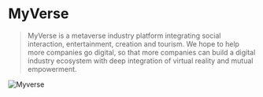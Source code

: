# MyVerse
> MyVerse is a metaverse industry platform integrating social interaction, entertainment, creation and tourism. We hope to help more companies go digital, so that more companies can build a digital industry ecosystem with deep integration of virtual reality and mutual empowerment.

![Myverse](https://lanqiu16.oss-cn-chengdu.aliyuncs.com/uPic/16.jpeg)
